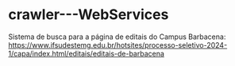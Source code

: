 # crawler---WebServices
Sistema de busca para a página de editais do Campus Barbacena: https://www.ifsudestemg.edu.br/hotsites/processo-seletivo-2024-1/capa/index.html/editais/editais-de-barbacena

